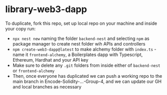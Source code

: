 # library-web3-dapp

To duplicate, fork this repo, set up local repo on your machine and inside your copy run:
- `npx nest new` naming the folder `backend-nest` and selecting `npm` as package manager to create nest folder wih APIs and controllers
- `npm create-web3-dapp@latest` to make alchemy folder with `index.ts` - name it `frontend-alchemy`, a Boilerplates dapp with Typescript, Ethereum, Hardhat and your API key
- Make sure to delete any `.git` folders from inside either of `backend-nest` or `frontend-alchemy`
- Then, once everyone has duplicated we can push a working repo to the main branch in Encode-Solidity-...-Group-4, and we can update our GH and local branches as necessary
